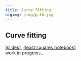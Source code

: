 ```yaml
---
title: Curve fitting
bigimg: /img/path.jpg
---
```


## **Curve fitting** 
[(slides)](/computer_vision_course/pages/p_04_curve_fitting/slides/), [(least squares notebook)](/computer_vision_course/pages/p_04_curve_fitting/least_squares_nb/)<br/>
   work in progress...